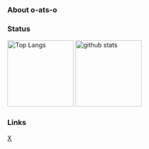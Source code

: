 ### About o-ats-o


### Status
<p align="left"> 
  <img alt="Top Langs" height="150px" src="https://github-readme-stats.vercel.app/api/top-langs/?username=o-ats-o&count_private=true&layout=donut&show_icons=true&theme=highcontrast&title_color=FF877D" />
  <img alt="github stats" height="150px" src="https://github-readme-stats.vercel.app/api?username=o-ats-o&count_private=true&theme=highcontrast&title_color=FF877D" />
</p>

### Links

[X](https://twitter.com/o_ats_o)
